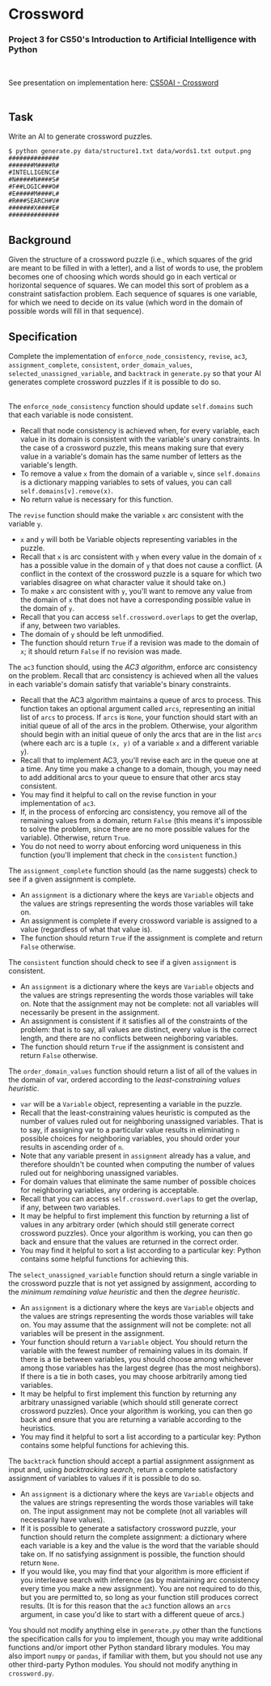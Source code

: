 # Crossword
### Project 3 for CS50's Introduction to Artificial Intelligence with Python
<br>

See presentation on implementation here: [CS50AI - Crossword](https://youtu.be/waTf-gjzjbw)
<br><br>

## Task
Write an AI to generate crossword puzzles.

```
$ python generate.py data/structure1.txt data/words1.txt output.png
##############
#######M####R#
#INTELLIGENCE#
#N#####N####S#
#F##LOGIC###O#
#E#####M####L#
#R###SEARCH#V#
#######X####E#
##############
```

## Background
Given the structure of a crossword puzzle (i.e., which squares of the grid are meant to be filled in with a letter), and a list of words to use, the problem becomes one of choosing which words should go in each vertical or horizontal sequence of squares. We can model this sort of problem as a constraint satisfaction problem. Each sequence of squares is one variable, for which we need to decide on its value (which word in the domain of possible words will fill in that sequence). 

## Specification
Complete the implementation of ```enforce_node_consistency```, ```revise```, ```ac3```, ```assignment_complete```, ```consistent```, ```order_domain_values```, ```selected_unassigned_variable```, and ```backtrack``` in ```generate.py``` so that your AI generates complete crossword puzzles if it is possible to do so.
<br><br>

The ```enforce_node_consistency``` function should update ```self.domains``` such that each variable is node consistent.

- Recall that node consistency is achieved when, for every variable, each value in its domain is consistent with the variable's unary constraints. In the case of a crossword puzzle, this means making sure that every value in a variable's domain has the same number of letters as the variable's length.
- To remove a value ```x``` from the domain of a variable ```v```, since ```self.domains``` is a dictionary mapping variables to sets of values, you can call ```self.domains[v].remove(x)```.
- No return value is necessary for this function.

The ```revise``` function should make the variable ```x``` arc consistent with the variable ```y```.

- ```x``` and ```y``` will both be Variable objects representing variables in the puzzle.
- Recall that ```x``` is arc consistent with ```y``` when every value in the domain of ```x``` has a possible value in the domain of ```y``` that does not cause a conflict. (A conflict in the context of the crossword puzzle is a square for which two variables disagree on what character value it should take on.)
- To make ```x``` arc consistent with ```y```, you'll want to remove any value from the domain of ```x``` that does not have a corresponding possible value in the domain of ```y```.
- Recall that you can access ```self.crossword.overlaps``` to get the overlap, if any, between two variables.
- The domain of ```y``` should be left unmodified.
- The function should return ```True``` if a revision was made to the domain of ```x```; it should return ```False``` if no revision was made.

The ```ac3``` function should, using the *AC3 algorithm*, enforce arc consistency on the problem. Recall that arc consistency is achieved when all the values in each variable's domain satisfy that variable's binary constraints.

- Recall that the AC3 algorithm maintains a queue of arcs to process. This function takes an optional argument called ```arcs```, representing an initial list of ```arcs``` to process. If ```arcs``` is ```None```, your function should start with an initial queue of all of the arcs in the problem. Otherwise, your algorithm should begin with an initial queue of only the arcs that are in the list ```arcs``` (where each arc is a tuple ```(x, y)``` of a variable ```x``` and a different variable ```y```).
- Recall that to implement AC3, you'll revise each arc in the queue one at a time. Any time you make a change to a domain, though, you may need to add additional arcs to your queue to ensure that other arcs stay consistent.
- You may find it helpful to call on the revise function in your implementation of ```ac3```.
- If, in the process of enforcing arc consistency, you remove all of the remaining values from a domain, return ```False``` (this means it's impossible to solve the problem, since there are no more possible values for the variable). Otherwise, return ```True```.
- You do not need to worry about enforcing word uniqueness in this function (you'll implement that check in the ```consistent``` function.)

The ```assignment_complete``` function should (as the name suggests) check to see if a given assignment is complete.

- An ```assignment``` is a dictionary where the keys are ```Variable``` objects and the values are strings representing the words those variables will take on.
- An assignment is complete if every crossword variable is assigned to a value (regardless of what that value is).
- The function should return ```True``` if the assignment is complete and return ```False``` otherwise.

The ```consistent``` function should check to see if a given ```assignment``` is consistent.

- An ```assignment``` is a dictionary where the keys are ```Variable``` objects and the values are strings representing the words those variables will take on. Note that the assignment may not be complete: not all variables will necessarily be present in the assignment.
- An assignment is consistent if it satisfies all of the constraints of the problem: that is to say, all values are distinct, every value is the correct length, and there are no conflicts between neighboring variables.
- The function should return ```True``` if the assignment is consistent and return ```False``` otherwise.

The ```order_domain_values``` function should return a list of all of the values in the domain of var, ordered according to the *least-constraining values heuristic*.

- ```var``` will be a ```Variable``` object, representing a variable in the puzzle.
- Recall that the least-constraining values heuristic is computed as the number of values ruled out for neighboring unassigned variables. That is to say, if assigning var to a particular value results in eliminating ```n``` possible choices for neighboring variables, you should order your results in ascending order of ```n```.
- Note that any variable present in ```assignment``` already has a value, and therefore shouldn't be counted when computing the number of values ruled out for neighboring unassigned variables.
- For domain values that eliminate the same number of possible choices for neighboring variables, any ordering is acceptable.
- Recall that you can access ```self.crossword.overlaps``` to get the overlap, if any, between two variables.
- It may be helpful to first implement this function by returning a list of values in any arbitrary order (which should still generate correct crossword puzzles). Once your algorithm is working, you can then go back and ensure that the values are returned in the correct order.
- You may find it helpful to sort a list according to a particular key: Python contains some helpful functions for achieving this.

The ```select_unassigned_variable``` function should return a single variable in the crossword puzzle that is not yet assigned by assignment, according to the *minimum remaining value heuristic* and then the *degree heuristic*.

- An ```assignment``` is a dictionary where the keys are ```Variable``` objects and the values are strings representing the words those variables will take on. You may assume that the assignment will not be complete: not all variables will be present in the assignment.
- Your function should return a ```Variable``` object. You should return the variable with the fewest number of remaining values in its domain. If there is a tie between variables, you should choose among whichever among those variables has the largest degree (has the most neighbors). If there is a tie in both cases, you may choose arbitrarily among tied variables.
- It may be helpful to first implement this function by returning any arbitrary unassigned variable (which should still generate correct crossword puzzles). Once your algorithm is working, you can then go back and ensure that you are returning a variable according to the heuristics.
- You may find it helpful to sort a list according to a particular key: Python contains some helpful functions for achieving this.

The ```backtrack``` function should accept a partial assignment assignment as input and, using *backtracking search*, return a complete satisfactory assignment of variables to values if it is possible to do so.

- An ```assignment``` is a dictionary where the keys are ```Variable``` objects and the values are strings representing the words those variables will take on. The input assignment may not be complete (not all variables will necessarily have values).
- If it is possible to generate a satisfactory crossword puzzle, your function should return the complete assignment: a dictionary where each variable is a key and the value is the word that the variable should take on. If no satisfying assignment is possible, the function should return ```None```.
- If you would like, you may find that your algorithm is more efficient if you interleave search with inference (as by maintaining arc consistency every time you make a new assignment). You are not required to do this, but you are permitted to, so long as your function still produces correct results. (It is for this reason that the ```ac3``` function allows an ```arcs``` argument, in case you'd like to start with a different queue of arcs.)

You should not modify anything else in ```generate.py``` other than the functions the specification calls for you to implement, though you may write additional functions and/or import other Python standard library modules. You may also import ```numpy``` or ```pandas```, if familiar with them, but you should not use any other third-party Python modules. You should not modify anything in ```crossword.py```.